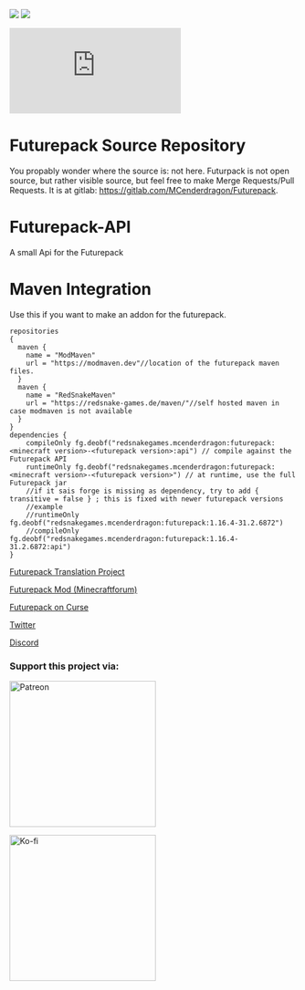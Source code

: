 [![](http://cf.way2muchnoise.eu/full_futurepack_downloads.svg)](https://minecraft.curseforge.com/projects/futurepack)
[![](http://cf.way2muchnoise.eu/versions/Available%20For%20Minecraft_futurepack_all.svg)](https://minecraft.curseforge.com/projects/futurepack)

[![](http://redsnake-games.de/jenkins/api.php?id=futurepack.svg)]()

#  Futurepack Source Repository
You propably wonder where the source is: not here. Futurpack is not open source, but rather visible source, but feel free to make Merge Requests/Pull Requests. It is at gitlab: https://gitlab.com/MCenderdragon/Futurepack. 

# Futurepack-API
A small Api for the Futurepack

# Maven Integration
Use this if you want to make an addon for the futurepack.
```
repositories 
{
  maven {
    name = "ModMaven"
    url = "https://modmaven.dev"//location of the futurepack maven files.
  }
  maven {
    name = "RedSnakeMaven"
    url = "https://redsnake-games.de/maven/"//self hosted maven in case modmaven is not available
  }
}
dependencies {
    compileOnly fg.deobf("redsnakegames.mcenderdragon:futurepack:<minecraft version>-<futurepack version>:api") // compile against the Futurepack API
    runtimeOnly fg.deobf("redsnakegames.mcenderdragon:futurepack:<minecraft version>-<futurepack version>") // at runtime, use the full Futurepack jar
    //if it sais forge is missing as dependency, try to add { transitive = false } ; this is fixed with newer futurepack versions
    //example
    //runtimeOnly fg.deobf("redsnakegames.mcenderdragon:futurepack:1.16.4-31.2.6872")
    //compileOnly fg.deobf("redsnakegames.mcenderdragon:futurepack:1.16.4-31.2.6872:api")
}
```
[Futurepack Translation Project](https://github.com/Wugand/FuturePack-Language)

[Futurepack Mod (Minecraftforum)](https://www.minecraftforum.net/forums/mapping-and-modding-java-edition/minecraft-mods/2644868-futurepack-mod-discover-new-dimensions)

[Futurepack on Curse](http://mods.curse.com/mc-mods/minecraft/237333-futurepack#t1:description)

[Twitter](https://twitter.com/MCenderdragonxD)

[Discord](https://discord.gg/UpdVfFk)

### Support this project via:
[<img alt="Patreon" src=http://i.imgur.com/k44o58p.png width=256\>](https://www.patreon.com/mcenderdragon)

[<img alt="Ko-fi" src=https://storage.ko-fi.com/cdn/Kofi_Logo_Blue.svg width=256\>](https://ko-fi.com/mcenderdragon)

